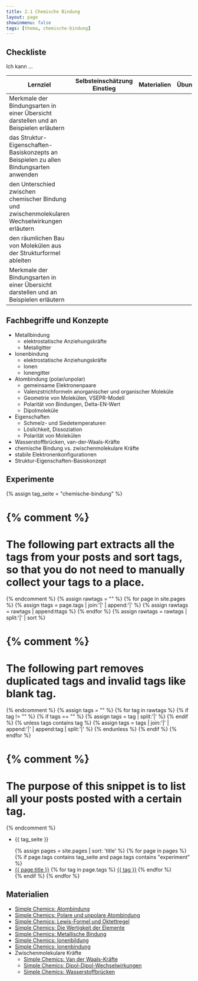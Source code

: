 ```yaml
---
title: 2.1 Chemische Bindung
layout: page
showinmenu: false
tags: [thema, chemische-bindung]
---
```


## Checkliste

Ich kann ...

| Lernziel | Selbsteinschätzung <br />Einstieg | Materialien | Übungen | Selbsteinschätzung <br />Ausstieg |
| ---   | ---      | ---         | ---     | ---      |
| Merkmale der Bindungsarten in einer Übersicht darstellen und an Beispielen erläutern | | | | |
| das Struktur-Eigenschaften-Basiskonzepts an Beispielen zu allen Bindungsarten anwenden| | | | |
| den Unterschied zwischen chemischer Bindung und zwischenmolekularen Wechselwirkungen erläutern | | | | |
| den räumlichen Bau von Molekülen aus der Strukturformel ableiten | | | | |
| Merkmale der Bindungsarten in einer Übersicht darstellen und an Beispielen erläutern | | | | |

## Fachbegriffe und Konzepte

- Metallbindung
	- elektrostatische Anziehungskräfte
	- Metallgitter
- Ionenbindung
	- elektrostatische Anziehungskräfte
	- Ionen
	- Ionengitter
- Atombindung (polar/unpolar)
	- gemeinsame Elektronenpaare
	- Valenzstrichformeln anorganischer und organischer Moleküle
	- Geometrie von Molekülen, VSEPR-Modell
	- Polarität von Bindungen, Delta-EN-Wert
	- Dipolmoleküle
- Eigenschaften
    - Schmelz- und Siedetemperaturen
    - Löslichkeit, Dissoziation
    - Polarität von Molekülen
- Wasserstoffbrücken, van-der-Waals-Kräfte
- chemische Bindung vs. zwischenmolekulare Kräfte
- stabile Elektronenkonfigurationen
- Struktur-Eigenschaften-Basiskonzept

## Experimente
	
{% assign tag_seite = "chemische-bindung" %}

{% comment %}
=======================
The following part extracts all the tags from your posts and sort tags, so that you do not need to manually collect your tags to a place.
=======================
{% endcomment %}
{% assign rawtags = "" %}
{% for page in site.pages %}
	{% assign ttags = page.tags | join:'|' | append:'|' %}
	{% assign rawtags = rawtags | append:ttags %}
{% endfor %}
{% assign rawtags = rawtags | split:'|' | sort %}

{% comment %}
=======================
The following part removes duplicated tags and invalid tags like blank tag.
=======================
{% endcomment %}
{% assign tags = "" %}
{% for tag in rawtags %}
	{% if tag != "" %}
		{% if tags == "" %}
			{% assign tags = tag | split:'|' %}
		{% endif %}
		{% unless tags contains tag %}
			{% assign tags = tags | join:'|' | append:'|' | append:tag | split:'|' %}
		{% endunless %}
	{% endif %}
{% endfor %}


{% comment %}
=======================
The purpose of this snippet is to list all your posts posted with a certain tag.
=======================
{% endcomment %}

<ul class="tags">
	<li class="tag">{{ tag_seite }}</li>
</ul>
<ul>
{% assign pages = site.pages | sort: 'title' %}
{% for page in pages %}
	 {% if page.tags contains tag_seite and page.tags contains "experiment" %}
	 <li>
	 <a href="{{ page.url }}">{{ page.title }}</a>
	 {% for tag in page.tags %}
		 <a class="tag" href="/tags/{{ tag | slugify }}">{{ tag }}</a>
	 {% endfor %}
	 </li>
	 {% endif %}
{% endfor %}
</ul>

## Materialien

- [Simple Chemics: Atombindung](https://www.youtube.com/watch?v=IYjMICnDK50)
- [Simple Chemics: Polare und unpolare Atombindung](https://www.youtube.com/watch?v=_KLbBgW32V)
- [Simple Chemics: Lewis-Formel und Oktettregel](https://www.youtube.com/watch?v=5tbY6cRd5HE)
- [Simple Chemics: Die Wertigkeit der Elemente](https://www.youtube.com/watch?v=aZbXqTqP0GE)
- [Simple Chemics: Metallische Bindung](https://www.youtube.com/watch?v=Z6L8LD4EV3w)
- [Simple Chemics: Ionenbildung](https://www.youtube.com/watch?v=cFP69D20MMQ)
- [Simple Chemics: Ionenbindung](https://www.youtube.com/watch?v=j6B33FTQyqg)
- Zwischenmolekulare Kräfte
	- [Simple Chemics: Van der Waals-Kräfte](https://www.youtube.com/watch?v=bXHor4n67Dg)
	- [Simple Chemics: Dipol-Dipol-Wechselwirkungen](https://www.youtube.com/watch?v=zKvHQ9QplWY)
	- [Simple Chemics: Wasserstoffbrücken](https://www.youtube.com/watch?v=En2hkTeICrc)






